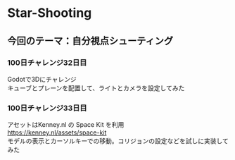 # Star-Shooting

## 今回のテーマ：自分視点シューティング

### 100日チャレンジ32日目
Godotで3Dにチャレンジ  
キューブとプレーンを配置して、ライトとカメラを設定してみた  

### 100日チャレンジ33日目
アセットはKenney.nl の Space Kit を利用  
https://kenney.nl/assets/space-kit  
モデルの表示とカーソルキーでの移動。コリジョンの設定などを試しに実装してみた  
